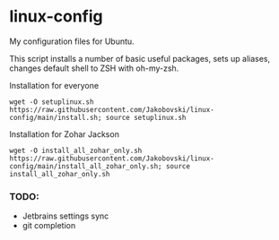 # linux-config
My configuration files for Ubuntu.

This script installs a number of basic useful packages, sets up aliases, changes default shell to ZSH with oh-my-zsh. 


Installation for everyone
```shellscript
wget -O setuplinux.sh https://raw.githubusercontent.com/Jakobovski/linux-config/main/install.sh; source setuplinux.sh
```


Installation for Zohar Jackson
```shellscript
wget -O install_all_zohar_only.sh https://raw.githubusercontent.com/Jakobovski/linux-config/main/install_all_zohar_only.sh; source install_all_zohar_only.sh
```



### TODO:
- Jetbrains settings sync
- git completion
